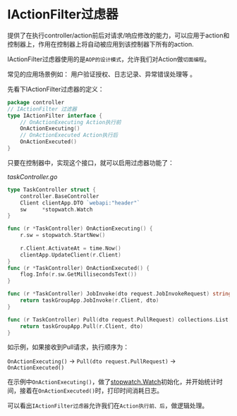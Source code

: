 # IActionFilter过虑器
提供了在执行controller/action前后对请求/响应修改的能力，可以应用于action和控制器上，作用在控制器上将自动被应用到该控制器下所有的action.

IActionFilter过虑器使用的是`AOP的设计模式`，允许我们对Action做`切面编程`。

常见的应用场景例如： 用户验证授权、日志记录、异常错误处理等 。

先看下IActionFilter过虑器的定义：
```go
package controller
// IActionFilter 过滤器
type IActionFilter interface {
	// OnActionExecuting Action执行前
	OnActionExecuting()
	// OnActionExecuted Action执行后
	OnActionExecuted()
}
```
只要在控制器中，实现这个接口，就可以启用过虑器功能了：

_taskController.go_
```go
type TaskController struct {
	controller.BaseController
	Client clientApp.DTO `webapi:"header"`
    sw     *stopwatch.Watch
}

func (r *TaskController) OnActionExecuting() {
    r.sw = stopwatch.StartNew()
	
    r.Client.ActivateAt = time.Now()
    clientApp.UpdateClient(r.Client)
}
func (r *TaskController) OnActionExecuted() {
    flog.Info(r.sw.GetMillisecondsText())
}

func (r *TaskController) JobInvoke(dto request.JobInvokeRequest) string {
	return taskGroupApp.JobInvoke(r.Client, dto)
}

func (r TaskController) Pull(dto request.PullRequest) collections.List[request.TaskDTO] {
	return taskGroupApp.Pull(r.Client, dto)
}
```
如示例，如果接收到Pull请求，执行顺序为：

`OnActionExecuting()` -> `Pull(dto request.PullRequest)` -> `OnActionExecuted()`

在示例中`OnActionExecuting()`，做了[stopwatch.Watch](basic/stopwatch.md)初始化，并开始统计时间，接着在`OnActionExecuted()`时，打印时间消耗日志。

可以看出`IActionFilter过虑器`允许我们在`Action执行前、后`，做逻辑处理。